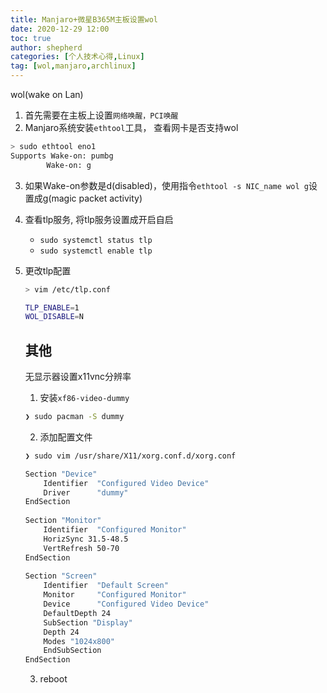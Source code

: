 ```yaml
---
title: Manjaro+微星B365M主板设置wol
date: 2020-12-29 12:00
toc: true
author: shepherd
categories: [个人技术心得,Linux]
tag: [wol,manjaro,archlinux]
---
```


 wol(wake on Lan)

<!-- more -->

1. 首先需要在主板上设置`网络唤醒，PCI唤醒`
2. Manjaro系统安装`ethtool`工具， 查看网卡是否支持wol

```bash
> sudo ethtool eno1
Supports Wake-on: pumbg
        Wake-on: g
```

3. 如果Wake-on参数是d(disabled)，使用指令`ethtool -s NIC_name wol g`设置成g(magic packet activity)

4. 查看tlp服务, 将tlp服务设置成开启自启

   - `sudo systemctl status tlp`
   - `sudo systemctl enable tlp`

5. 更改tlp配置

   ```bash
   > vim /etc/tlp.conf
   
   TLP_ENABLE=1
   WOL_DISABLE=N
   ```

   ## 其他
   
   无显示器设置x11vnc分辨率
   
   1. 安装`xf86-video-dummy`
   
   ```bash
   ❯ sudo pacman -S dummy           
   ```
   
   2. 添加配置文件
   
   ```bash
   ❯ sudo vim /usr/share/X11/xorg.conf.d/xorg.conf
   
   Section "Device" 
       Identifier  "Configured Video Device"
       Driver      "dummy"
   EndSection
    
   Section "Monitor"
       Identifier  "Configured Monitor"
       HorizSync 31.5-48.5
       VertRefresh 50-70
   EndSection
    
   Section "Screen"
       Identifier  "Default Screen"
       Monitor     "Configured Monitor"
       Device      "Configured Video Device"
       DefaultDepth 24
       SubSection "Display"
       Depth 24
       Modes "1024x800" 
       EndSubSection
   EndSection
   ```
   
   3. reboot

